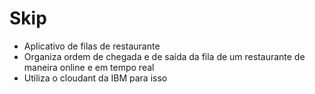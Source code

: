 # Skip 
- Aplicativo de filas de restaurante
- Organiza ordem de chegada e de saída da fila de um restaurante de maneira online e em tempo real
- Utiliza o cloudant da IBM para isso
